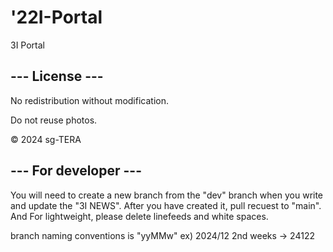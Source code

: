 # '22I-Portal

3I Portal

## --- License ---  

No redistribution without modification.  

Do not reuse photos.

© 2024 sg-TERA

## --- For developer ---

You will need to create a new branch from the "dev" branch when you write and update the "3I NEWS". After you have created it, pull recuest to "main".  
And For lightweight, please delete linefeeds and white spaces.  

branch naming conventions is "yyMMw" ex) 2024/12 2nd weeks -> 24122  
